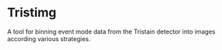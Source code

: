 # Tristimg

A tool for binning event mode data from the Tristain detector into images according various strategies.
